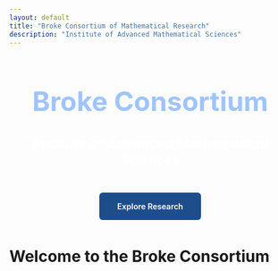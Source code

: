 ```yaml
---
layout: default
title: "Broke Consortium of Mathematical Research"
description: "Institute of Advanced Mathematical Sciences"
---
```


<!-- Hero / intro section -->
<div style="text-align:center; margin:3rem 0;">
  <h1 style="color:#a0c4ff; font-size:3rem; font-weight:700;">Broke Consortium</h1>
  <h2 style="color:#ffffff; font-size:1.5rem; font-style:italic; margin-top:0.5rem;">
    Institute of Advanced Mathematical Sciences
  </h2>
  <a href="#research" style="display:inline-block; margin-top:1.5rem; background:#1e4d8b; color:#fff; padding:1rem 2rem; border-radius:6px; text-decoration:none; font-weight:600;">
    Explore Research
  </a>
</div>

<!-- Main content (README.md content) -->
# Welcome to the Broke Consortium
